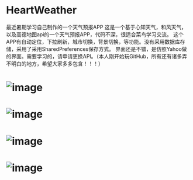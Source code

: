 # HeartWeather
  最近暑期学习自己制作的一个天气预报APP
这是一个基于心知天气，和风天气，以及高德地图api的一个天气预报APP，代码不深，很适合菜鸟学习交流。
这个APP有自动定位，下拉刷新，城市切换，背景切换，等功能。没有采用数据库存储，采用了采用SharedPreferences保存方式。
界面还是不错，是仿照Yahoo做的界面。需要学习的，请申请更换API。（本人刚开始玩GitHub，所有还有诸多弄不明白的地方，希望大家多多包含！！！）
# ![image](https://github.com/Xxianglei/HeartWeather/blob/master/截屏图片/QQ图片20170803152334.jpg)
# ![image](https://github.com/Xxianglei/HeartWeather/blob/master/截屏图片/QQ图片20170803152340.jpg)
# ![image](https://github.com/Xxianglei/HeartWeather/blob/master/截屏图片/QQ图片20170803152334.jpg)
# ![image](https://github.com/Xxianglei/HeartWeather/blob/master/截屏图片/719494D3479371198E353C97301E78F9.jpg)

